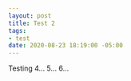 ```yaml
---
layout: post
title: Test 2
tags:
- test
date: 2020-08-23 18:19:00 -05:00
---
```


Testing 4... 5... 6...
